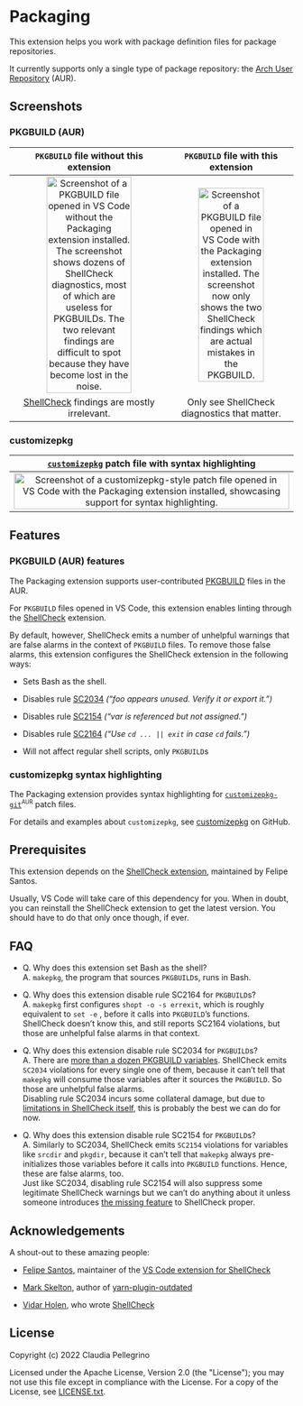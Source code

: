 # Packaging

This extension helps you work with package definition files for
package repositories.

It currently supports only a single type of package repository: the
[Arch User Repository](https://aur.archlinux.org/) (AUR).

## Screenshots

### PKGBUILD (AUR)

| `PKGBUILD` file without this extension | `PKGBUILD` file with this extension |
|:--------------------------------------:|:-----------------------------------:|
| <img alt="Screenshot of a PKGBUILD file opened in VS Code without the Packaging extension installed. The screenshot shows dozens of ShellCheck diagnostics, most of which are useless for PKGBUILDs. The two relevant findings are difficult to spot because they have become lost in the noise." src="https://raw.githubusercontent.com/claui/vscode-packaging/main/extension/images/screenshot-pkgbuild-without-extension.png" width="75%"> | <img alt="Screenshot of a PKGBUILD file opened in VS Code with the Packaging extension installed. The screenshot now only shows the two ShellCheck findings which are actual mistakes in the PKGBUILD." src="https://raw.githubusercontent.com/claui/vscode-packaging/main/extension/images/screenshot-pkgbuild-with-extension.png" width="75%"> |
| [ShellCheck](https://marketplace.visualstudio.com/items?itemName=timonwong.shellcheck) findings are mostly irrelevant. | Only see ShellCheck diagnostics that matter. |

### customizepkg

| [`customizepkg`](https://github.com/ava1ar/customizepkg) patch file with syntax highlighting |
|:---------------------------------------------------:|
| <img alt="Screenshot of a customizepkg-style patch file opened in VS Code with the Packaging extension installed, showcasing support for syntax highlighting." src="https://raw.githubusercontent.com/claui/vscode-packaging/main/extension/images/screenshot-customizepkg-patch.png" width="100%"> |

## Features

### PKGBUILD (AUR) features

The Packaging extension supports user-contributed
[PKGBUILD](https://wiki.archlinux.org/title/PKGBUILD) files in the
AUR.

For `PKGBUILD` files opened in VS Code, this extension enables
linting through the
[ShellCheck](https://marketplace.visualstudio.com/items?itemName=timonwong.shellcheck)
extension.

By default, however, ShellCheck emits a number of unhelpful warnings
that are false alarms in the context of `PKGBUILD` files. To remove
those false alarms, this extension configures the ShellCheck
extension in the following ways:

- Sets Bash as the shell.

- Disables rule [SC2034](https://www.shellcheck.net/wiki/SC2034)
  _(“foo appears unused. Verify it or export it.”)_

- Disables rule [SC2154](https://www.shellcheck.net/wiki/SC2154)
  _(“var is referenced but not assigned.”)_

- Disables rule [SC2164](https://www.shellcheck.net/wiki/SC2164)
  _(“Use `cd ... || exit` in case `cd` fails.”)_

- Will not affect regular shell scripts, only `PKGBUILD`s

### customizepkg syntax highlighting

The Packaging extension provides syntax highlighting for
[`customizepkg-git`](https://aur.archlinux.org/packages/customizepkg-git)<sup><small>AUR</small></sup>
patch files.

For details and examples about `customizepkg`, see
[customizepkg](https://github.com/ava1ar/customizepkg) on GitHub.

## Prerequisites

This extension depends on the
[ShellCheck extension](https://marketplace.visualstudio.com/items?itemName=timonwong.shellcheck),
maintained by Felipe Santos.

Usually, VS Code will take care of this dependency for you.
When in doubt, you can reinstall the ShellCheck extension to get the
latest version. You should have to do that only once though, if
ever.

## FAQ

- Q. Why does this extension set Bash as the shell?  
  A. `makepkg`, the program that sources `PKGBUILD`s, runs in Bash.

- Q. Why does this extension disable rule SC2164 for `PKGBUILD`s?  
  A. `makepkg` first configures `shopt -o -s errexit`, which is
     roughly equivalent to `set -e` , before it calls into
     `PKGBUILD`’s functions. ShellCheck doesn’t know this, and
     still reports SC2164 violations, but those are unhelpful false
     alarms in that context.

- Q. Why does this extension disable rule SC2034 for `PKGBUILD`s?  
  A. There are
     [more than a dozen PKGBUILD variables](https://wiki.archlinux.org/title/PKGBUILD).
     ShellCheck emits `SC2034` violations for every single one of
     them, because it can’t tell that `makepkg` will consume those
     variables after it sources the `PKGBUILD`. So those are
     unhelpful false alarms.  
     Disabling rule SC2034 incurs some collateral damage, but due to
     [limitations in ShellCheck itself](https://github.com/koalaman/shellcheck/issues/356),
     this is probably the best we can do for now.

- Q. Why does this extension disable rule SC2154 for `PKGBUILD`s?  
  A. Similarly to SC2034, ShellCheck emits `SC2154` violations for
     variables like `srcdir` and `pkgdir`, because it can’t tell
     that `makepkg` always pre-initializes those variables before it
     calls into `PKGBUILD` functions. Hence, these are false alarms,
     too.  
     Just like SC2034, disabling rule SC2154 will also suppress
     some legitimate ShellCheck warnings but we can’t do anything
     about it unless someone introduces
     [the missing feature](https://github.com/koalaman/shellcheck/issues/356)
     to ShellCheck proper.

## Acknowledgements

A shout-out to these amazing people:

- [Felipe Santos](https://github.com/felipecrs), maintainer of the
  [VS Code extension for ShellCheck](https://github.com/vscode-shellcheck/vscode-shellcheck)

- [Mark Skelton](https://github.com/mskelton), author of
  [yarn-plugin-outdated](https://github.com/mskelton/yarn-plugin-outdated)

- [Vidar Holen](https://github.com/koalaman), who wrote
  [ShellCheck](https://www.shellcheck.net/)

## License

Copyright (c) 2022 Claudia Pellegrino

Licensed under the Apache License, Version 2.0 (the "License");
you may not use this file except in compliance with the License.
For a copy of the License, see [LICENSE.txt](LICENSE.txt).
